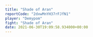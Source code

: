 ```yaml
---
title: "Shade of Aran"
reportCode: "2dxwMnYH37rFJfN1"
player: "Demypom"
fight: "Shade of Aran"
date: 2021-06-30T19:09:58.934000+00:00
---
```

